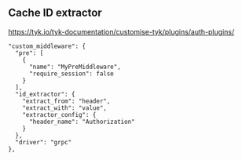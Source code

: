 

## Cache ID extractor 

https://tyk.io/tyk-documentation/customise-tyk/plugins/auth-plugins/

```
"custom_middleware": {
  "pre": [
    {
      "name": "MyPreMiddleware",
      "require_session": false
    }
  ],
  "id_extractor": {
    "extract_from": "header",
    "extract_with": "value",
    "extractor_config": {
      "header_name": "Authorization"
    }
  },
  "driver": "grpc"
},

```


